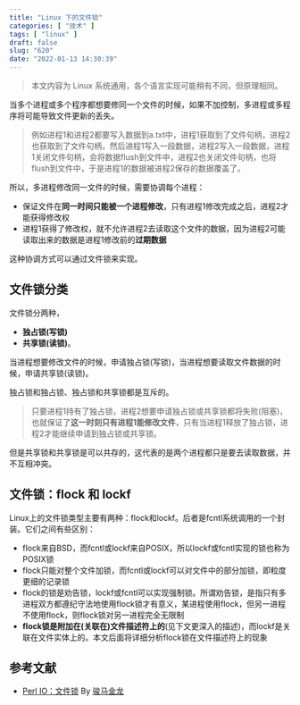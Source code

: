 ```yaml
---
title: "Linux 下的文件锁"
categories: [ "技术" ]
tags: [ "linux" ]
draft: false
slug: "620"
date: "2022-01-13 14:30:39"
---
```


> 本文内容为 Linux 系统通用，各个语言实现可能稍有不同，但原理相同。
> 

当多个进程或多个程序都想要修同一个文件的时候，如果不加控制，多进程或多程序将可能导致文件更新的丢失。

> 例如进程1和进程2都要写入数据到a.txt中，进程1获取到了文件句柄，进程2也获取到了文件句柄，然后进程1写入一段数据，进程2写入一段数据，进程1关闭文件句柄，会将数据flush到文件中，进程2也关闭文件句柄，也将flush到文件中，于是进程1的数据被进程2保存的数据覆盖了。
> 

所以，多进程修改同一文件的时候，需要协调每个进程：

- 保证文件在**同一时间只能被一个进程修改**，只有进程1修改完成之后，进程2才能获得修改权
- 进程1获得了修改权，就不允许进程2去读取这个文件的数据，因为进程2可能读取出来的数据是进程1修改前的**过期数据**

这种协调方式可以通过文件锁来实现。

## 文件锁分类

文件锁分两种，

- **独占锁(写锁)**
- **共享锁(读锁)**。

当进程想要修改文件的时候，申请独占锁(写锁)，当进程想要读取文件数据的时候，申请共享锁(读锁)。

独占锁和独占锁、独占锁和共享锁都是互斥的。

> 只要进程1持有了独占锁，进程2想要申请独占锁或共享锁都将失败(阻塞)，也就保证了**这一时刻只有进程1能修改文件**，只有当进程1释放了独占锁，进程2才能继续申请到独占锁或共享锁。
> 

但是共享锁和共享锁是可以共存的，这代表的是两个进程都只是要去读取数据，并不互相冲突。

## **文件锁：flock 和 lockf**

Linux上的文件锁类型主要有两种：flock和lockf。后者是fcntl系统调用的一个封装。它们之间有些区别：

- flock来自BSD，而fcntl或lockf来自POSIX，所以lockf或fcntl实现的锁也称为POSIX锁
- flock只能对整个文件加锁，而fcntl或lockf可以对文件中的部分加锁，即粒度更细的记录锁
- flock的锁是劝告锁，lockf或fcntl可以实现强制锁。所谓劝告锁，是指只有多进程双方都遵纪守法地使用flock锁才有意义，某进程使用flock，但另一进程不使用flock，则flock锁对另一进程完全无限制
- **flock锁是附加在(关联在)文件描述符上的**(见下文更深入的描述)，而lockf是关联在文件实体上的。本文后面将详细分析flock锁在文件描述符上的现象

## 参考文献

- [Perl IO：文件锁](https://www.cnblogs.com/f-ck-need-u/p/10447881.html) By [骏马金龙](https://www.cnblogs.com/f-ck-need-u/)